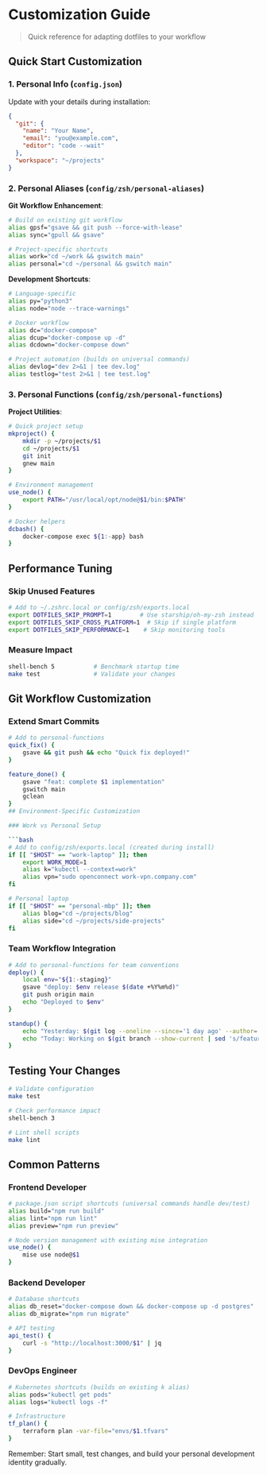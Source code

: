 # Customization Guide

> Quick reference for adapting dotfiles to your workflow

## Quick Start Customization

### 1. Personal Info (`config.json`)

Update with your details during installation:

```json
{
  "git": {
    "name": "Your Name",
    "email": "you@example.com",
    "editor": "code --wait"
  },
  "workspace": "~/projects"
}
```

### 2. Personal Aliases (`config/zsh/personal-aliases`)

**Git Workflow Enhancement**:

```bash
# Build on existing git workflow
alias gpsf="gsave && git push --force-with-lease"
alias sync="gpull && gsave"

# Project-specific shortcuts
alias work="cd ~/work && gswitch main"
alias personal="cd ~/personal && gswitch main"
```

**Development Shortcuts**:

```bash
# Language-specific
alias py="python3"
alias node="node --trace-warnings"

# Docker workflow
alias dc="docker-compose"
alias dcup="docker-compose up -d"
alias dcdown="docker-compose down"

# Project automation (builds on universal commands)
alias devlog="dev 2>&1 | tee dev.log"
alias testlog="test 2>&1 | tee test.log"
```

### 3. Personal Functions (`config/zsh/personal-functions`)

**Project Utilities**:

```bash
# Quick project setup
mkproject() {
    mkdir -p ~/projects/$1
    cd ~/projects/$1
    git init
    gnew main
}

# Environment management
use_node() {
    export PATH="/usr/local/opt/node@$1/bin:$PATH"
}

# Docker helpers
dcbash() {
    docker-compose exec ${1:-app} bash
}
```

## Performance Tuning

### Skip Unused Features

```bash
# Add to ~/.zshrc.local or config/zsh/exports.local
export DOTFILES_SKIP_PROMPT=1        # Use starship/oh-my-zsh instead
export DOTFILES_SKIP_CROSS_PLATFORM=1  # Skip if single platform
export DOTFILES_SKIP_PERFORMANCE=1    # Skip monitoring tools
```

### Measure Impact

```bash
shell-bench 5           # Benchmark startup time
make test               # Validate your changes
```

## Git Workflow Customization

### Extend Smart Commits

```bash
# Add to personal-functions
quick_fix() {
    gsave && git push && echo "Quick fix deployed!"
}

feature_done() {
    gsave "feat: complete $1 implementation"
    gswitch main
    gclean
}
## Environment-Specific Customization

### Work vs Personal Setup

```bash
# Add to config/zsh/exports.local (created during install)
if [[ "$HOST" == "work-laptop" ]]; then
    export WORK_MODE=1
    alias k="kubectl --context=work"
    alias vpn="sudo openconnect work-vpn.company.com"
fi

# Personal laptop
if [[ "$HOST" == "personal-mbp" ]]; then
    alias blog="cd ~/projects/blog"
    alias side="cd ~/projects/side-projects"
fi
```

### Team Workflow Integration

```bash
# Add to personal-functions for team conventions
deploy() {
    local env="${1:-staging}"
    gsave "deploy: $env release $(date +%Y%m%d)"
    git push origin main
    echo "Deployed to $env"
}

standup() {
    echo "Yesterday: $(git log --oneline --since='1 day ago' --author='$(git config user.name)')"
    echo "Today: Working on $(git branch --show-current | sed 's/feature\///')"
}
```

## Testing Your Changes

```bash
# Validate configuration
make test

# Check performance impact
shell-bench 3

# Lint shell scripts
make lint
```

## Common Patterns

### Frontend Developer

```bash
# package.json script shortcuts (universal commands handle dev/test)
alias build="npm run build"
alias lint="npm run lint"
alias preview="npm run preview"

# Node version management with existing mise integration
use_node() {
    mise use node@$1
}
```

### Backend Developer

```bash
# Database shortcuts
alias db_reset="docker-compose down && docker-compose up -d postgres"
alias db_migrate="npm run migrate"

# API testing
api_test() {
    curl -s "http://localhost:3000/$1" | jq
}
```

### DevOps Engineer

```bash
# Kubernetes shortcuts (builds on existing k alias)
alias pods="kubectl get pods"
alias logs="kubectl logs -f"

# Infrastructure
tf_plan() {
    terraform plan -var-file="envs/$1.tfvars"
}
```

Remember: Start small, test changes, and build your personal development identity gradually.
